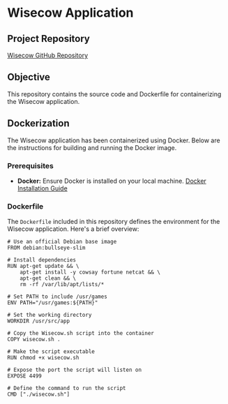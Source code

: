 # Wisecow Application

## Project Repository

[Wisecow GitHub Repository](https://github.com/nyrahul/wisecow)

## Objective

This repository contains the source code and Dockerfile for containerizing the Wisecow application.

## Dockerization

The Wisecow application has been containerized using Docker. Below are the instructions for building and running the Docker image.

### Prerequisites

- **Docker:** Ensure Docker is installed on your local machine. [Docker Installation Guide](https://docs.docker.com/get-docker/)

### Dockerfile

The `Dockerfile` included in this repository defines the environment for the Wisecow application. Here's a brief overview:
```
# Use an official Debian base image
FROM debian:bullseye-slim

# Install dependencies
RUN apt-get update && \
    apt-get install -y cowsay fortune netcat && \
    apt-get clean && \
    rm -rf /var/lib/apt/lists/*

# Set PATH to include /usr/games
ENV PATH="/usr/games:${PATH}"

# Set the working directory
WORKDIR /usr/src/app

# Copy the Wisecow.sh script into the container
COPY wisecow.sh .

# Make the script executable
RUN chmod +x wisecow.sh

# Expose the port the script will listen on
EXPOSE 4499

# Define the command to run the script
CMD ["./wisecow.sh"]
```
